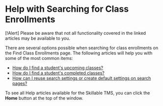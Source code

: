 # Help with Searching for Class Enrollments

[!Alert] Please be aware that not all functionality covered in the linked articles may be available to you.

There are several options possible when searching for class enrollments on the Find Class Enrollments page. The following articles will help you with some of the most common items:

- [How do I find a student's upcoming classes?](../tms-administrators/classes/enrollments-roster/find-students-upcoming-classes.md)
- [How do I find a student's completed classes?](../tms-administrators/classes/enrollments-roster/find-students-completed-classes.md)
- [How can I reuse search settings or create default settings on search pages?](../tms-administrators/tms-fundamentals/reuse-search-settings-or-create-default-settings-on-search-pages.md)

To see all Help articles available for the Skillable TMS, you can click the **Home** button at the top of the window.
